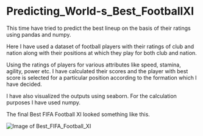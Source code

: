 # Predicting_World-s_Best_FootballXI
This time  have tried to predict the best lineup on the basis of their ratings using pandas and numpy.

Here I have used a dataset of football players with their ratings of club and nation along with their positions at which they play for both 
club and nation.

Using the ratings of players for various attributes like speed, stamina, agility, power etc. I have calculated their scores and the player
with best score is selected for a particular position according to the formation which I have decided.

I have also visualized the outputs using seaborn. For the calculation purposes I have used numpy.

The final Best FIFA Football XI looked something like this.

![Image of Best_FIFA_Football_XI](https://octodex.github.com/images/yaktocat.png)
